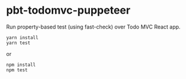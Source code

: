 # pbt-todomvc-puppeteer

Run property-based test (using fast-check) over Todo MVC React app. 

```
yarn install
yarn test
```

or
```
npm install
npm test
```
